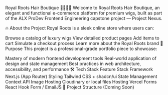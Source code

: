 Royal Roots Hair Boutique 💇🏽‍♀️✨
Welcome to Royal Roots Hair Boutique, an elegant and functional e-commerce platform for premium wigs, built as part of the ALX ProDev Frontend Engineering capstone project — Project Nexus.

🔥 About the Project
Royal Roots is a sleek online store where users can:

Browse a catalog of luxury wigs
View detailed product pages
Add items to cart
Simulate a checkout process
Learn more about the Royal Roots brand
🎯 Purpose
This project is a professional-grade portfolio piece to showcase:

Mastery of modern frontend development tools
Real-world application of design and state management
Best practices in web architecture, accessibility, and performance
🛠 Tech Stack
Feature	Stack
Framework	Next.js (App Router)
Styling	Tailwind CSS + shadcn/ui
State Management	Context API
Image Hosting	Cloudinary or local files
Hosting	Vercel
Forms	React Hook Form / EmailJS
📂 Project Structure (Coming Soon)
